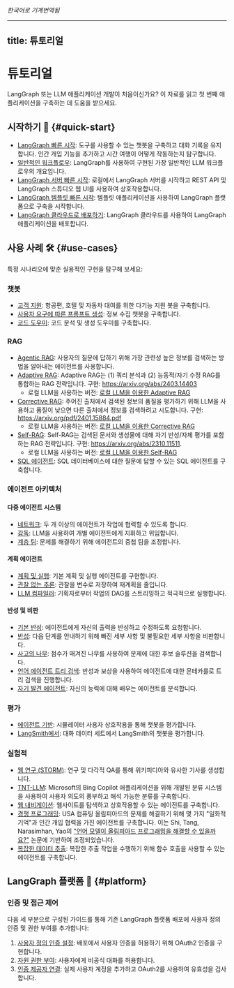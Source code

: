 _한국어로 기계번역됨_

---
title: 튜토리얼
---

# 튜토리얼

LangGraph 또는 LLM 애플리케이션 개발이 처음이신가요? 이 자료를 읽고 첫 번째 애플리케이션을 구축하는 데 도움을 받으세요.

## 시작하기 🚀 {#quick-start}

- [LangGraph 빠른 시작](introduction.ipynb): 도구를 사용할 수 있는 챗봇을 구축하고 대화 기록을 유지합니다. 인간 개입 기능을 추가하고 시간 여행이 어떻게 작동하는지 탐구합니다.
- [일반적인 워크플로우](workflows/index.md): LangGraph를 사용하여 구현된 가장 일반적인 LLM 워크플로우의 개요입니다.
- [LangGraph 서버 빠른 시작](langgraph-platform/local-server.md): 로컬에서 LangGraph 서버를 시작하고 REST API 및 LangGraph 스튜디오 웹 UI를 사용하여 상호작용합니다.
- [LangGraph 템플릿 빠른 시작](../concepts/template_applications.md): 템플릿 애플리케이션을 사용하여 LangGraph 플랫폼으로 구축을 시작합니다.
- [LangGraph 클라우드로 배포하기](../cloud/quick_start.md): LangGraph 클라우드를 사용하여 LangGraph 애플리케이션을 배포합니다.

## 사용 사례 🛠️ {#use-cases}

특정 시나리오에 맞춘 실용적인 구현을 탐구해 보세요:

### 챗봇

- [고객 지원](customer-support/customer-support.ipynb): 항공편, 호텔 및 자동차 대여를 위한 다기능 지원 봇을 구축합니다.
- [사용자 요구에 따른 프롬프트 생성](chatbots/information-gather-prompting.ipynb): 정보 수집 챗봇을 구축합니다.
- [코드 도우미](code_assistant/langgraph_code_assistant.ipynb): 코드 분석 및 생성 도우미를 구축합니다.

### RAG

- [Agentic RAG](rag/langgraph_agentic_rag.ipynb): 사용자의 질문에 답하기 위해 가장 관련성 높은 정보를 검색하는 방법을 알아내는 에이전트를 사용합니다.
- [Adaptive RAG](rag/langgraph_adaptive_rag.ipynb): Adaptive RAG는 (1) 쿼리 분석과 (2) 능동적/자기 수정 RAG를 통합하는 RAG 전략입니다. 구현: https://arxiv.org/abs/2403.14403
    - 로컬 LLM을 사용하는 버전: [로컬 LLM을 이용한 Adaptive RAG](rag/langgraph_adaptive_rag_local.ipynb)
- [Corrective RAG](rag/langgraph_crag.ipynb): 주어진 출처에서 검색된 정보의 품질을 평가하기 위해 LLM을 사용하고 품질이 낮으면 다른 출처에서 정보를 검색하려고 시도합니다. 구현: https://arxiv.org/pdf/2401.15884.pdf 
    - 로컬 LLM을 사용하는 버전: [로컬 LLM을 이용한 Corrective RAG](rag/langgraph_crag_local.ipynb)
- [Self-RAG](rag/langgraph_self_rag.ipynb): Self-RAG는 검색된 문서와 생성물에 대해 자기 반성/자체 평가를 포함하는 RAG 전략입니다. 구현: https://arxiv.org/abs/2310.11511.
    - 로컬 LLM을 사용하는 버전: [로컬 LLM을 이용한 Self-RAG](rag/langgraph_self_rag_local.ipynb) 
- [SQL 에이전트](sql-agent.ipynb): SQL 데이터베이스에 대한 질문에 답할 수 있는 SQL 에이전트를 구축합니다.

### 에이전트 아키텍처

#### 다중 에이전트 시스템

- [네트워크](multi_agent/multi-agent-collaboration.ipynb): 두 개 이상의 에이전트가 작업에 협력할 수 있도록 합니다.
- [감독](multi_agent/agent_supervisor.ipynb): LLM을 사용하여 개별 에이전트에게 지휘하고 위임합니다.
- [계층 팀](multi_agent/hierarchical_agent_teams.ipynb): 문제를 해결하기 위해 에이전트의 중첩 팀을 조정합니다.

#### 계획 에이전트

- [계획 및 실행](plan-and-execute/plan-and-execute.ipynb): 기본 계획 및 실행 에이전트를 구현합니다.
- [관찰 없는 추론](rewoo/rewoo.ipynb): 관찰을 변수로 저장하여 재계획을 줄입니다.
- [LLM 컴파일러](llm-compiler/LLMCompiler.ipynb): 기획자로부터 작업의 DAG를 스트리밍하고 적극적으로 실행합니다.

#### 반성 및 비판 

- [기본 반성](reflection/reflection.ipynb): 에이전트에게 자신의 출력을 반성하고 수정하도록 요청합니다.
- [반성](reflexion/reflexion.ipynb): 다음 단계를 안내하기 위해 빠진 세부 사항 및 불필요한 세부 사항을 비판합니다.
- [사고의 나무](tot/tot.ipynb): 점수가 매겨진 나무를 사용하여 문제에 대한 후보 솔루션을 검색합니다.
- [언어 에이전트 트리 검색](lats/lats.ipynb): 반성과 보상을 사용하여 에이전트에 대한 몬테카를로 트리 검색을 진행합니다.
- [자기 발견 에이전트](self-discover/self-discover.ipynb): 자신의 능력에 대해 배우는 에이전트를 분석합니다.

### 평가

- [에이전트 기반](chatbot-simulation-evaluation/agent-simulation-evaluation.ipynb): 시뮬레이터 사용자 상호작용을 통해 챗봇을 평가합니다.
- [LangSmith에서](chatbot-simulation-evaluation/langsmith-agent-simulation-evaluation.ipynb): 대화 데이터 세트에서 LangSmith의 챗봇을 평가합니다.

### 실험적

- [웹 연구 (STORM)](storm/storm.ipynb): 연구 및 다각적 QA를 통해 위키피디아와 유사한 기사를 생성합니다.
- [TNT-LLM](tnt-llm/tnt-llm.ipynb): Microsoft의 Bing Copilot 애플리케이션을 위해 개발된 분류 시스템을 사용하여 사용자 의도의 풍부하고 해석 가능한 분류를 구축합니다.
- [웹 내비게이션](web-navigation/web_voyager.ipynb): 웹사이트를 탐색하고 상호작용할 수 있는 에이전트를 구축합니다.
- [경쟁 프로그래밍](usaco/usaco.ipynb): USA 컴퓨팅 올림피아드의 문제를 해결하기 위해 몇 가지 "일화적 기억"과 인간 개입 협력을 가진 에이전트를 구축합니다. 이는 Shi, Tang, Narasimhan, Yao의 ["언어 모델이 올림피아드 프로그래밍을 해결할 수 있을까요?"](https://arxiv.org/abs/2404.10952v1) 논문에 기반하여 조정되었습니다.
- [복잡한 데이터 추출](extraction/retries.ipynb): 복잡한 추출 작업을 수행하기 위해 함수 호출을 사용할 수 있는 에이전트를 구축합니다.

## LangGraph 플랫폼 🧱 {#platform}

### 인증 및 접근 제어

다음 세 부분으로 구성된 가이드를 통해 기존 LangGraph 플랫폼 배포에 사용자 정의 인증 및 권한 부여를 추가합니다:

1. [사용자 정의 인증 설정](auth/getting_started.md): 배포에서 사용자 인증을 허용하기 위해 OAuth2 인증을 구현합니다.
2. [자원 권한 부여](auth/resource_auth.md): 사용자에게 비공식 대화를 허용합니다.
3. [인증 제공자 연결](auth/add_auth_server.md): 실제 사용자 계정을 추가하고 OAuth2를 사용하여 유효성을 검사합니다.